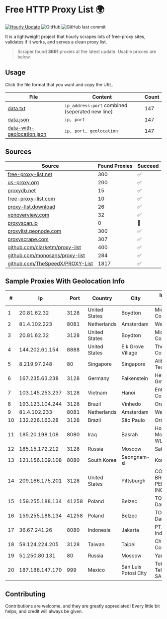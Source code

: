 
# Free HTTP Proxy List 🌍

[![Hourly Update](https://github.com/mertguvencli/http-proxy-list/actions/workflows/main.yml/badge.svg?branch=main)](https://github.com/mertguvencli/http-proxy-list/actions/workflows/main.yml)
![GitHub](https://img.shields.io/github/license/mertguvencli/http-proxy-list)
![GitHub last commit](https://img.shields.io/github/last-commit/mertguvencli/http-proxy-list)

It is a lightweight project that hourly scrapes lots of free-proxy sites, validates if it works, and serves a clean proxy list.


> Scraper found **3691** proxies at the latest update. Usable proxies are below.

## Usage

Click the file format that you want and copy the URL.


|File|Content|Count|
|----|-------|-----|
|[data.txt](https://raw.githubusercontent.com/mertguvencli/http-proxy-list/main/proxy-list/data.txt)|`ip_address:port` combined (seperated new line)|147|
|[data.json](https://raw.githubusercontent.com/mertguvencli/http-proxy-list/main/proxy-list/data.json)|`ip, port`|147|
|[data-with-geolocation.json](https://raw.githubusercontent.com/mertguvencli/http-proxy-list/main/proxy-list/data-with-geolocation.json)|`ip, port, geolocation`|147|

## Sources

|Source|Found Proxies|Succeed|
|------|-------------|-------|
|[free-proxy-list.net](https://free-proxy-list.net)|300|✅|
|[us-proxy.org](https://www.us-proxy.org)|200|✅|
|[proxydb.net](http://proxydb.net)|15|✅|
|[free-proxy-list.com](https://free-proxy-list.com/?page=&port=&type%5B%5D=http&type%5B%5D=https&up_time=0&search=Search)|10|✅|
|[proxy-list.download](https://www.proxy-list.download/HTTP)|26|✅|
|[vpnoverview.com](https://vpnoverview.com/privacy/anonymous-browsing/free-proxy-servers)|32|✅|
|[proxyscan.io](https://www.proxyscan.io)|0|🚫|
|[proxylist.geonode.com](https://proxylist.geonode.com/api/proxy-list?limit=300&page=1&sort_by=lastChecked&sort_type=desc&protocols=http,https)|300|✅|
|[proxyscrape.com](https://api.proxyscrape.com/v2/?request=displayproxies&protocol=http&timeout=10000&country=all&ssl=all&anonymity=all)|307|✅|
|[github.com/clarketm/proxy-list](https://raw.githubusercontent.com/clarketm/proxy-list/master/proxy-list-raw.txt)|400|✅|
|[github.com/monosans/proxy-list](https://raw.githubusercontent.com/monosans/proxy-list/main/proxies/http.txt)|284|✅|
|[github.com/TheSpeedX/PROXY-List](https://raw.githubusercontent.com/TheSpeedX/PROXY-List/master/http.txt)|1817|✅|


## Sample Proxies With Geolocation Info

|#|Ip|Port|Country|City|Internet Service Provider|
|-|--|----|-------|----|-------------------------|
|1|20.81.62.32|3128|United States|Boydton|Microsoft Corporation|
|2|81.4.102.223|8081|Netherlands|Amsterdam|WeservIT|
|3|20.81.62.32|3128|United States|Boydton|Microsoft Corporation|
|4|144.202.61.154|8888|United States|Elk Grove Village|The Constant Company|
|5|8.219.97.248|80|Singapore|Singapore|Alibaba (US) Technology Co., Ltd.|
|6|167.235.63.238|3128|Germany|Falkenstein|Hetzner Online GmbH|
|7|103.145.253.237|3128|Vietnam|Hanoi|Enterprise Sortware Company Limited|
|8|193.123.104.244|3128|Brazil|Vinhedo|Oracle Corporation|
|9|81.4.102.233|8081|Netherlands|Amsterdam|WeservIT|
|10|132.226.163.28|3128|Brazil|São Paulo|Oracle Corporation|
|11|185.20.198.108|8080|Iraq|Basrah|Horizon Scope Mobile Telecom WLL|
|12|185.15.172.212|3128|Russia|Moscow|SafeData LLC|
|13|121.156.109.108|8080|South Korea|Seongnam-si|Korea Telecom|
|14|209.166.175.201|3128|United States|Pittsburgh|CONTINENTAL BROADBAND PENNSYLVANIA, INC.|
|15|159.255.188.134|41258|Poland|Belzec|TOM-NET s.c. Dariusz Koper|
|16|159.255.188.134|41258|Poland|Belzec|TOM-NET s.c. Dariusz Koper|
|17|36.67.241.26|8080|Indonesia|Jakarta|PT. Telekomunikasi Indonesia|
|18|59.124.224.205|3128|Taiwan|Taipei|Chunghwa Telecom Co., Ltd.|
|19|51.250.80.131|80|Russia|Moscow|Yandex.Cloud LLC|
|20|187.188.147.170|999|Mexico|San Luis Potosí City|Total Play Telecomunicaciones SA De CV|



## Contributing

Contributions are welcome, and they are greatly appreciated! Every
little bit helps, and credit will always be given.

